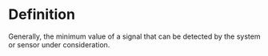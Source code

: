 # Definition

Generally, the minimum value of a signal that can be detected by the
system or sensor under consideration.
